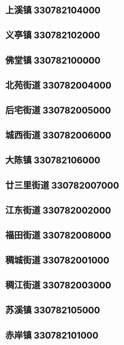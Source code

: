 # 上溪镇 330782104000
# 义亭镇 330782102000
# 佛堂镇 330782100000
# 北苑街道 330782004000
# 后宅街道 330782005000
# 城西街道 330782006000
# 大陈镇 330782106000
# 廿三里街道 330782007000
# 江东街道 330782002000
# 福田街道 330782008000
# 稠城街道 330782001000
# 稠江街道 330782003000
# 苏溪镇 330782105000
# 赤岸镇 330782101000
